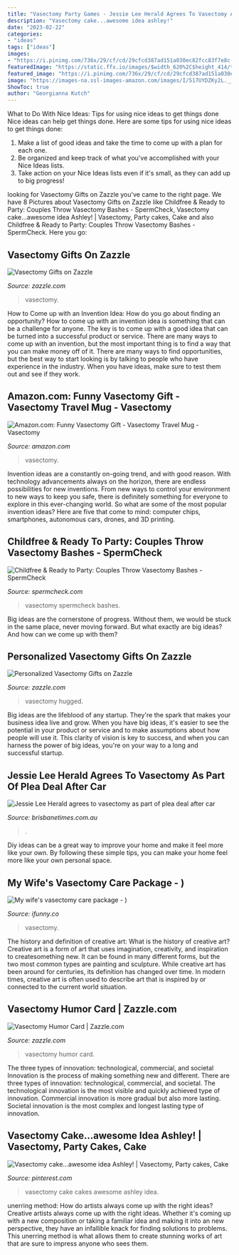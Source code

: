 ```yaml
---
title: "Vasectomy Party Games - Jessie Lee Herald Agrees To Vasectomy As Part Of Plea Deal After Car"
description: "Vasectomy cake...awesome idea ashley!"
date: "2023-02-22"
categories:
- "ideas"
tags: ["ideas"]
images:
- "https://i.pinimg.com/736x/29/cf/cd/29cfcd387ad151a030ec82fcc83f7e8c--vasectomy-cake-vasectomy-party.jpg"
featuredImage: "https://static.ffx.io/images/$width_620%2C$height_414/t_crop_fill/q_86%2Cf_auto/t_brisbanetimes_no_label_social_wm/l_text:PT Sans_41_bold_italic: from %2Cg_south_west%2Cy_84%2Cx_428%2Cco_rgb:0a1633/l_text:PT Sans_41_bold:  %2Cg_south_west%2Cy_90%2Cx_515%2Cco_rgb:0a1633/l_text:AbrilTitling-Bold.ttf_83: 2014 %2Cg_south_west%2Cy_15%2Cx_414%2Cco_rgb:0a1633/5ebce2a5e5640ac1594536e657f4daa4db68d23b"
featured_image: "https://i.pinimg.com/736x/29/cf/cd/29cfcd387ad151a030ec82fcc83f7e8c--vasectomy-cake-vasectomy-party.jpg"
image: "https://images-na.ssl-images-amazon.com/images/I/517UYDZKy2L.__AC_SY300_QL70_ML2_.jpg"
ShowToc: true
author: "Georgianna Kutch"
---
```



What to Do With Nice Ideas: Tips for using nice ideas to get things done
Nice ideas can help get things done. Here are some tips for using nice ideas to get things done: 
1. Make a list of good ideas and take the time to come up with a plan for each one.
2. Be organized and keep track of what you've accomplished with your Nice Ideas lists.
3. Take action on your Nice Ideas lists even if it's small, as they can add up to big progress!

	

		
looking for Vasectomy Gifts on Zazzle you've came to the right page. We have 8 Pictures about Vasectomy Gifts on Zazzle like Childfree &amp; Ready to Party: Couples Throw Vasectomy Bashes - SpermCheck, Vasectomy cake...awesome idea Ashley! | Vasectomy, Party cakes, Cake and also Childfree &amp; Ready to Party: Couples Throw Vasectomy Bashes - SpermCheck. Here you go:
		
    
## Vasectomy Gifts On Zazzle

<img loading=lazy src="https://rlv.zcache.com/vasectomy_100_juice_no_seeds_t_shirt-r74cb62a639f4469696f7ce317dc40eb5_k21vw_400.jpg" onerror="this.onerror=null;this.src='https://tse3.mm.bing.net/th?id=OIP.gXKt1YcouT4f9EG1VNeZegAAAA&amp;pid=15.1';" alt="Vasectomy Gifts on Zazzle">

_Source: zazzle.com_

>vasectomy. 

	

How to Come up with an Invention Idea: How do you go about finding an opportunity?
How to come up with an invention idea is something that can be a challenge for anyone. The key is to come up with a good idea that can be turned into a successful product or service. There are many ways to come up with an invention, but the most important thing is to find a way that you can make money off of it. There are many ways to find opportunities, but the best way to start looking is by talking to people who have experience in the industry. When you have ideas, make sure to test them out and see if they work.

    
## Amazon.com: Funny Vasectomy Gift - Vasectomy Travel Mug - Vasectomy

<img loading=lazy src="https://images-na.ssl-images-amazon.com/images/I/517UYDZKy2L.__AC_SY300_QL70_ML2_.jpg" onerror="this.onerror=null;this.src='https://tse4.mm.bing.net/th?id=OIP.Q8n128oW6Zry4BBITWyJWwAAAA&amp;pid=15.1';" alt="Amazon.com: Funny Vasectomy Gift - Vasectomy Travel Mug - Vasectomy">

_Source: amazon.com_

>vasectomy. 

	

Invention ideas are a constantly on-going trend, and with good reason. With technology advancements always on the horizon, there are endless possibilities for new inventions. From new ways to control your environment to new ways to keep you safe, there is definitely something for everyone to explore in this ever-changing world. So what are some of the most popular invention ideas? Here are five that come to mind: computer chips, smartphones, autonomous cars, drones, and 3D printing.

    
## Childfree &amp; Ready To Party: Couples Throw Vasectomy Bashes - SpermCheck

<img loading=lazy src="https://spermcheck.com/wp-content/uploads/2017/09/vasectomy-party-1.png" onerror="this.onerror=null;this.src='https://tse3.mm.bing.net/th?id=OIP.wmoRORT_VKgeWg9nNrUZWgHaDk&amp;pid=15.1';" alt="Childfree &amp; Ready to Party: Couples Throw Vasectomy Bashes - SpermCheck">

_Source: spermcheck.com_

>vasectomy spermcheck bashes. 

	

Big ideas are the cornerstone of progress. Without them, we would be stuck in the same place, never moving forward. But what exactly are big ideas? And how can we come up with them?

    
## Personalized Vasectomy Gifts On Zazzle

<img loading=lazy src="https://rlv.zcache.com/hugged_a_vasectomy_survivor_today_button-rd9bf96e5236b4af699c287b3af7ba99a_k94rf_600.jpg?rlvnet=1" onerror="this.onerror=null;this.src='https://tse1.mm.bing.net/th?id=OIP.amaExNUTllLDvNfyEiz6QgHaHa&amp;pid=15.1';" alt="Personalized Vasectomy Gifts on Zazzle">

_Source: zazzle.com_

>vasectomy hugged. 

	

Big ideas are the lifeblood of any startup. They're the spark that makes your business idea live and grow. When you have big ideas, it's easier to see the potential in your product or service and to make assumptions about how people will use it. This clarity of vision is key to success, and when you can harness the power of big ideas, you're on your way to a long and successful startup.

    
## Jessie Lee Herald Agrees To Vasectomy As Part Of Plea Deal After Car

<img loading=lazy src="https://static.ffx.io/images/$width_620%2C$height_414/t_crop_fill/q_86%2Cf_auto/t_brisbanetimes_no_label_social_wm/l_text:PT Sans_41_bold_italic: from %2Cg_south_west%2Cy_84%2Cx_428%2Cco_rgb:0a1633/l_text:PT Sans_41_bold:  %2Cg_south_west%2Cy_90%2Cx_515%2Cco_rgb:0a1633/l_text:AbrilTitling-Bold.ttf_83: 2014 %2Cg_south_west%2Cy_15%2Cx_414%2Cco_rgb:0a1633/5ebce2a5e5640ac1594536e657f4daa4db68d23b" onerror="this.onerror=null;this.src='https://tse2.mm.bing.net/th?id=OIP.elz3l8igKyWIp8ALJciNJQHaD4&amp;pid=15.1';" alt="Jessie Lee Herald agrees to vasectomy as part of plea deal after car">

_Source: brisbanetimes.com.au_

>. 

	

Diy ideas can be a great way to improve your home and make it feel more like your own. By following these simple tips, you can make your home feel more like your own personal space.

    
## My Wife&#039;s Vasectomy Care Package - )

<img loading=lazy src="https://img.ifunny.co/images/5078e103752df2666d3e4fceef461394fda9812d8575be9c8413b847d7d635f9_1.jpg" onerror="this.onerror=null;this.src='https://tse3.mm.bing.net/th?id=OIP.LYNiCdSDpSZo_f5ci-c4TwHaJG&amp;pid=15.1';" alt="My wife&#039;s vasectomy care package - )">

_Source: ifunny.co_

>vasectomy. 

	

The history and definition of creative art: What is the history of creative art?
Creative art is a form of art that uses imagination, creativity, and inspiration to createsomething new. It can be found in many different forms, but the two most common types are painting and sculpture. While creative art has been around for centuries, its definition has changed over time. In modern times, creative art is often used to describe art that is inspired by or connected to the current world situation.

    
## Vasectomy Humor Card | Zazzle.com

<img loading=lazy src="https://rlv.zcache.com/vasectomy_humor_card-r181b1677ffac412885dfa9be4142c37e_tcvte_630.jpg?view_padding=%5B285%2C0%2C285%2C0%5D" onerror="this.onerror=null;this.src='https://tse2.mm.bing.net/th?id=OIP.GmmuMtnz1isTTYpFxGyD5wHaD4&amp;pid=15.1';" alt="Vasectomy Humor Card | Zazzle.com">

_Source: zazzle.com_

>vasectomy humor card. 

	

The three types of innovation: technological, commercial, and societal
Innovation is the process of making something new and different. There are three types of innovation: technological, commercial, and societal. The technological innovation is the most visible and quickly achieved type of innovation. Commercial innovation is more gradual but also more lasting. Societal innovation is the most complex and longest lasting type of innovation.

    
## Vasectomy Cake...awesome Idea Ashley! | Vasectomy, Party Cakes, Cake

<img loading=lazy src="https://i.pinimg.com/736x/29/cf/cd/29cfcd387ad151a030ec82fcc83f7e8c--vasectomy-cake-vasectomy-party.jpg" onerror="this.onerror=null;this.src='https://tse2.mm.bing.net/th?id=OIP.p34DMB0SfOYZ9j1yAhmw1AHaFj&amp;pid=15.1';" alt="Vasectomy cake...awesome idea Ashley! | Vasectomy, Party cakes, Cake">

_Source: pinterest.com_

>vasectomy cake cakes awesome ashley idea. 

	

unerring method: How do artists always come up with the right ideas?
Creative artists always come up with the right ideas. Whether it's coming up with a new composition or taking a familiar idea and making it into an new perspective, they have an infallible knack for finding solutions to problems. This unerring method is what allows them to create stunning works of art that are sure to impress anyone who sees them.

